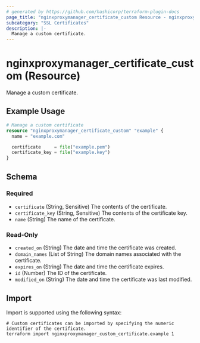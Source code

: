 ```yaml
---
# generated by https://github.com/hashicorp/terraform-plugin-docs
page_title: "nginxproxymanager_certificate_custom Resource - nginxproxymanager"
subcategory: "SSL Certificates"
description: |-
  Manage a custom certificate.
---
```


# nginxproxymanager_certificate_custom (Resource)

Manage a custom certificate.

## Example Usage

```terraform
# Manage a custom certificate
resource "nginxproxymanager_certificate_custom" "example" {
  name = "example.com"

  certificate     = file("example.pem")
  certificate_key = file("example.key")
}
```

<!-- schema generated by tfplugindocs -->
## Schema

### Required

- `certificate` (String, Sensitive) The contents of the certificate.
- `certificate_key` (String, Sensitive) The contents of the certificate key.
- `name` (String) The name of the certificate.

### Read-Only

- `created_on` (String) The date and time the certificate was created.
- `domain_names` (List of String) The domain names associated with the certificate.
- `expires_on` (String) The date and time the certificate expires.
- `id` (Number) The ID of the certificate.
- `modified_on` (String) The date and time the certificate was last modified.

## Import

Import is supported using the following syntax:

```shell
# Custom certificates can be imported by specifying the numeric identifier of the certificate.
terraform import nginxproxymanager_custom_certificate.example 1
```
